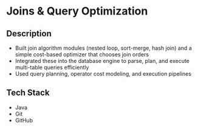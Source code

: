 # Joins & Query Optimization

## Description
- Built join algorithm modules (nested loop, sort-merge, hash join) and a simple cost-based optimizer that chooses join orders
- Integrated these into the database engine to parse, plan, and execute multi-table queries efficiently
- Used query planning, operator cost modeling, and execution pipelines

## Tech Stack
- Java
- Git
- GitHub

